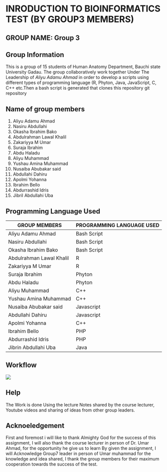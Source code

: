 # INRODUCTION TO BIOINFORMATICS TEST (BY GROUP3 MEMBERS)

## GROUP NAME: **Group 3**

## Group Information 
This is a group of 15 students of Human Anatomy Department, Bauchi state University Gadau. The group collaboratively work together Under The Leadership of *Aliyu Adamu Ahmad* in order to develop a scripts using different types of programming language (R, Phyton, Java, JavaScript, C, C++ etc.Then a bash script is generated that clones this repository git repository

## Name of group members
1. Aliyu Adamu Ahmad  
2. Nasiru Abdullahi 
3. Okasha Ibrahim Bako  
4. Abdulrahman Lawal Khalil 
5. Zakariyya M Umar 
6. Suraja Ibrahim  
7. Abdu Haladu  
8. Aliyu Muhammad  
9. Yushau Amina Muhammad
10. Nusaiba Abubakar said 
11. Abdullahi Dahiru
12. Apolmi Yohanna
13. Ibrahim Bello
14. Abdurrashid Idris
15. Jibril Abdullahi Uba

## Programming Language Used 

| GROUP MEMBERS | PROGRAMMING LANGUAGE USED  |
| ------------- | ------------- |
| Aliyu Adamu Ahmad  | Bash Script  |
| Nasiru Abdullahi  | Bash Script  |
| Okasha Ibrahim Bako  | Bash Script  |
| Abdulrahman Lawal Khalil  | R  |
| Zakariyya M Umar  | R  |
| Suraja Ibrahim  | Phyton  |
| Abdu Haladu  | Phyton  |
| Aliyu Muhammad  | C++  |
| Yushau Amina Muhammad  | C++  |
| Nusaiba Abubakar said | Javascript  |
| Abdullahi Dahiru  | Javascript  |
| Apolmi Yohanna  | C++  |
| Ibrahim Bello  | PHP  |
| Abdurrashid Idris  | PHP  |
| Jibrin Abdullahi Uba  | Java  |

## Workflow

![](https://user-images.githubusercontent.com/95003138/143778153-a7f2090d-9017-4d46-9a33-33a37951fb6c.jpg)

## Help
The Work is done Using the lecture Notes shared by the course lecturer, Youtube videos and sharing of ideas from other group leaders.

## Acknoeledgement
First and foremost i will like to thank Almighty God for the success of this assignment, I will also thank the course lecturer in person of Dr. Umar Ahmad, for the opportunity he give us to learn By given the assignment, I will Acknowledge Group7 leader in person of Umar muhammad for the knowledge and idea shared, I thank the group members for their maximum cooperation towards the success of the test.

